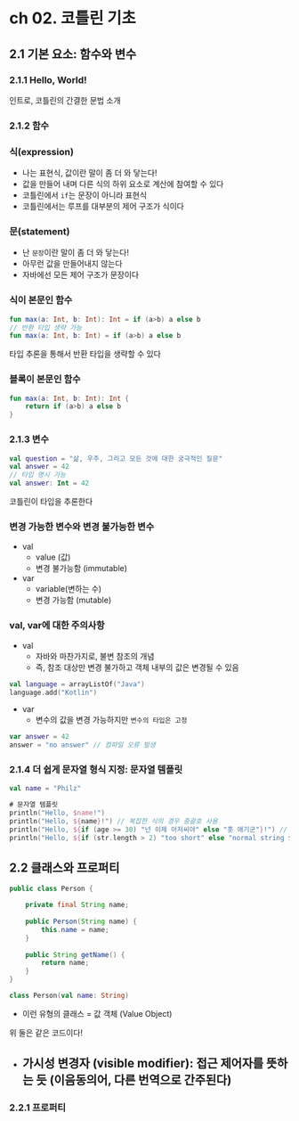 # ch 02. 코틀린 기초

## 2.1 기본 요소: 함수와 변수

### 2.1.1 Hello, World!

인트로, 코틀린의 간결한 문법 소개

### 2.1.2 함수

### 식(expression)

- 나는 표현식, 값이란 말이 좀 더 와 닿는다!
- 값을 만들어 내며 다른 식의 하위 요소로 계산에 참여할 수 있다
- 코틀린에서 `if`는 문장이 아니라 표현식
- 코틀린에서는 루프를 대부분의 제어 구조가 식이다

### 문(statement)

- 난 `문장`이란 말이 좀 더 와 닿는다!
- 아무런 값을 만들어내지 않는다
- 자바에선 모든 제어 구조가 문장이다

### 식이 본문인 함수

```kotlin
fun max(a: Int, b: Int): Int = if (a>b) a else b
// 반환 타입 생략 가능
fun max(a: Int, b: Int) = if (a>b) a else b
```

타입 추론을 통해서 반환 타입을 생략할 수 있다


### 블록이 본문인 함수

```kotlin
fun max(a: Int, b: Int): Int {
    return if (a>b) a else b
}
```

### 2.1.3 변수

```kotlin
val question = "삶, 우주, 그리고 모든 것에 대한 궁극적인 질문"
val answer = 42
// 타입 명시 가능
val answer: Int = 42
```

코틀린이 타입을 추론한다

### 변경 가능한 변수와 변경 불가능한 변수

- val
  - value (값)
  - 변경 불가능함 (immutable)
- var
  - variable(변하는 수)
  - 변경 가능함 (mutable)

### val, var에 대한 주의사항

- val
  - 자바와 마찬가지로, 불변 참조의 개념
  - 즉, 참조 대상만 변경 불가하고 객체 내부의 값은 변경될 수 있음

```kotlin
val language = arrayListOf("Java")
language.add("Kotlin")
```

- var
  - 변수의 값을 변경 가능하지만 `변수의 타입은 고정`
```kotlin
var answer = 42
answer = "no answer" // 컴파일 오류 발생
```

### 2.1.4 더 쉽게 문자열 형식 지정: 문자열 템플릿

```kotlin
val name = "Philz"

# 문자열 템플릿
println("Hello, $name!")
println("Hello, ${name}!") // 복잡한 식의 경우 중괄호 사용
println("Hello, ${if (age >= 30) "넌 이제 아저씨야" else "훗 애기군"}!") // 중괄호 내에는 큰 따옴표 내 큰 따옴표 가능
println("Hello, ${if (str.length > 2) "too short" else "normal string ${s}"}!") # 문자열 템플릿 중첩 가능
```

## 2.2 클래스와 프로퍼티

```java
public class Person {

    private final String name;
    
    public Person(String name) {
        this.name = name;
    }
    
    public String getName() {
        return name;
    }
}
```

```kotlin
class Person(val name: String)
```
- 이런 유형의 클래스 = 값 객체 (Value Object)

위 둘은 같은 코드이다!

- 가시성 변경자 (visible modifier): 접근 제어자를 뜻하는 듯 (이음동의어, 다른 번역으로 간주된다)
  - 

### 2.2.1 프로퍼티

